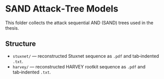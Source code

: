 # SAND Attack‑Tree Models

This folder collects the attack sequential AND (SAND) trees used in the thesis.

## Structure
- `stuxnet/` — reconstructed Stuxnet sequence as `.pdf` and tab‑indented `.txt`.
- `harvey/` — reconstructed HARVEY rootkit sequence as `.pdf` and tab‑indented `.txt`.

